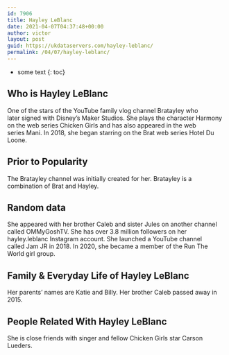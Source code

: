 ```yaml
---
id: 7906
title: Hayley LeBlanc
date: 2021-04-07T04:37:48+00:00
author: victor
layout: post
guid: https://ukdataservers.com/hayley-leblanc/
permalink: /04/07/hayley-leblanc/
---
```


* some text
{: toc}


## Who is Hayley LeBlanc



One of the stars of the YouTube family vlog channel Bratayley who later signed with Disney&#8217;s Maker Studios. She plays the character Harmony on the web series Chicken Girls and has also appeared in the web series Mani. In 2018, she began starring on the Brat web series Hotel Du Loone.

                
                
                
## Prior to Popularity



The Bratayley channel was initially created for her. Bratayley is a combination of Brat and Hayley. 

                
                
                
## Random data



She appeared with her brother Caleb and sister Jules on another channel called OMMyGoshTV. She has over 3.8 million followers on her hayley.leblanc Instagram account. She launched a YouTube channel called Jam JR in 2018. In 2020, she became a member of the Run The World girl group.

                
                
                
## Family & Everyday Life of Hayley LeBlanc



Her parents&#8217; names are Katie and Billy. Her brother Caleb passed away in 2015. 

                
                
                
## People Related With Hayley LeBlanc



She is close friends with singer and fellow Chicken Girls star Carson Lueders. 

                
              
            
          
          
          